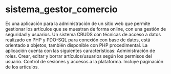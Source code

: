 # sistema_gestor_comercio
Es una aplicación para la administración de un sitio web que permite gestionar los artículos que se muestran de forma online, con una gestión de seguridad y usuarios.
Un sistema CRUDS con técnicas de acceso a datos realizado en PHP y PDO-SQL para conexión con base de datos, está orientado a objetos, también disponible con PHP procedimental.
La aplicación cuenta con las siguientes características:
Administración de roles.
Crear, editar y borrar artículos/usuarios según los permisos del usuario.
Control de sesiones y accesos a la plataforma.
Incluye paginación de los artículos.
